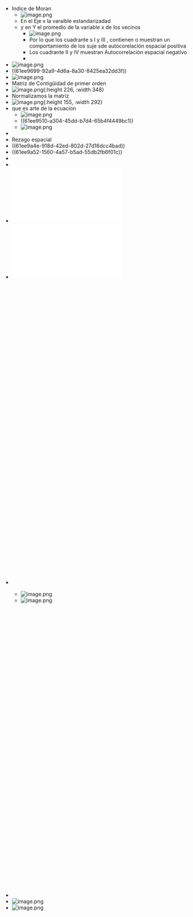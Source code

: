 - Indice de Moran
	- ![image.png](../assets/image_1643995238351_0.png)
	- En el Eje x la varaible estandarizadad
	- y en Y el promedio de la variable x de los vecinos
		- ![image.png](../assets/image_1643995724940_0.png)
		- Por lo que los cuadrante s I y III , contienen o muestran un comportamiento de los suje sde autocorelación espacial positiva
		- Los cuadrante  II y IV muestran Autocorrelación espacial negativo
		-
- ![image.png](../assets/image_1643026136968_0.png)
- ((61ee9699-92a9-4d6a-8a30-8425ea32dd3f))
- ![image.png](../assets/image_1643024507969_0.png)
- Matriz de Contigüidad de primer orden
- ![image.png](../assets/image_1643024517228_0.png){:height 226, :width 348}
- Normalizamos la matriz
- ![image.png](../assets/image_1643024762613_0.png){:height 155, :width 292}
- que es arte de la ecuacion
	- ![image.png](../assets/image_1643025655844_0.png)
	- ((61ee9510-a304-45dd-b7d4-65b4f4449bc1))
	- ![image.png](../assets/image_1643024791727_0.png)
-
- Rezago espacial
- ((61ee9a4e-918d-42ed-802d-27d16dcc4bad))
- ((61ee9a52-1560-4a57-b5ad-55db2fb6f01c))
-
-
- ![chapter 3ç es.pdf](../assets/chapter_3ç_es_1643006765502_0.pdf)
- ![chapter 1 y 2 es.pdf](../assets/chapter_1_y_2_es_1643006775158_0.pdf)
- <object data="G:/Mi unidad/Autosync/Logmy/NewLog/assets/Regional.pdf" type="application/pdf" width="100%" height="800px"></object>
	-
	- ![image.png](../assets/image_1643033708580_0.png)
	- ![image.png](../assets/image_1643033907137_0.png)
- <object data="G:/Mi unidad/Autosync/Logmy/NewLog/assets/Regional.pdf " type="application/pdf" width="100%" height="800px"></object>
- ![image.png](../assets/image_1643034292857_0.png)
- ![image.png](../assets/image_1643034559395_0.png)